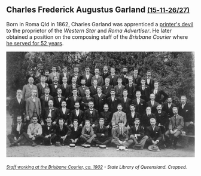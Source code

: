 ## Charles Frederick Augustus Garland <small>[(15‑11‑26/27)](https://brisbane.discovereverafter.com/profile/31813648 "Go to Memorial Information" )</small>

Born in Roma Qld in 1862, Charles Garland was apprenticed a [printer's devil](https://en.wikipedia.org/wiki/Printer%27s_devil) to the proprietor of the *Western Star* and *Roma Advertiser*. He later obtained a position on the composing staff of the *Brisbane Courier* where [he served for 52 years](https://trove.nla.gov.au/newspaper/article/184073877).

![Staff working at the Brisbane Courier, ca. 1902](../assets/brisbane-courier-staff-1902.jpg)

*<small>[Staff working at the Brisbane Courier, ca. 1902](http://onesearch.slq.qld.gov.au/permalink/f/1upgmng/slq_alma21220275530002061) - State Library of Queensland. Cropped.</small>*
